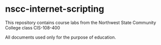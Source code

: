 # nscc-internet-scripting
This repository contains course labs from the Northwest State Community College class CIS-108-400

All documents used only for the purpose of education.
